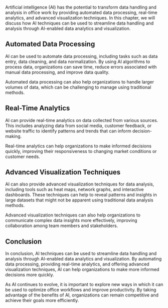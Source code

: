 

Artificial intelligence (AI) has the potential to transform data handling and analysis in office work by providing automated data processing, real-time analytics, and advanced visualization techniques. In this chapter, we will discuss how AI techniques can be used to streamline data handling and analysis through AI-enabled data analytics and visualization.

Automated Data Processing
-------------------------

AI can be used to automate data processing, including tasks such as data entry, data cleaning, and data normalization. By using AI algorithms to process data, organizations can save time, reduce errors associated with manual data processing, and improve data quality.

Automated data processing can also help organizations to handle larger volumes of data, which can be challenging to manage using traditional methods.

Real-Time Analytics
-------------------

AI can provide real-time analytics on data collected from various sources. This includes analyzing data from social media, customer feedback, or website traffic to identify patterns and trends that can inform decision-making.

Real-time analytics can help organizations to make informed decisions quickly, improving their responsiveness to changing market conditions or customer needs.

Advanced Visualization Techniques
---------------------------------

AI can also provide advanced visualization techniques for data analysis, including tools such as heat maps, network graphs, and interactive dashboards. These techniques can help to reveal patterns and insights in large datasets that might not be apparent using traditional data analysis methods.

Advanced visualization techniques can also help organizations to communicate complex data insights more effectively, improving collaboration among team members and stakeholders.

Conclusion
----------

In conclusion, AI techniques can be used to streamline data handling and analysis through AI-enabled data analytics and visualization. By automating data processing, providing real-time analytics, and offering advanced visualization techniques, AI can help organizations to make more informed decisions more quickly.

As AI continues to evolve, it is important to explore new ways in which it can be used to optimize office workflows and improve productivity. By taking advantage of the benefits of AI, organizations can remain competitive and achieve their goals more efficiently.
